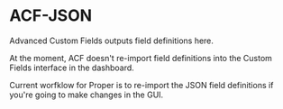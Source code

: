 ACF-JSON
========

Advanced Custom Fields outputs field definitions here.

At the moment, ACF doesn't re-import field definitions into the Custom Fields interface in the dashboard.

Current worfklow for Proper is to re-import the JSON field definitions if you're going to make changes in the GUI.